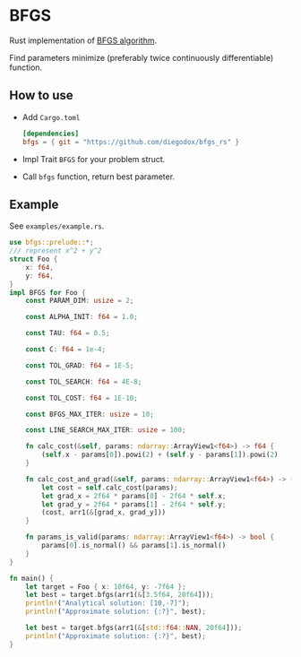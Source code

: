 # BFGS

Rust implementation of [BFGS algorithm](https://www.wikiwand.com/en/Broyden%E2%80%93Fletcher%E2%80%93Goldfarb%E2%80%93Shanno_algorithm).

Find parameters minimize (preferably twice continuously differentiable) function.

## How to use

- Add `Cargo.toml`

  ```toml
  [dependencies]
  bfgs = { git = "https://github.com/diegodox/bfgs_rs" }
  ```

- Impl Trait `BFGS` for your problem struct.
- Call `bfgs` function, return best parameter.

## Example

See `examples/example.rs`.

```rust
use bfgs::prelude::*;
/// represent x^2 + y^2
struct Foo {
    x: f64,
    y: f64,
}
impl BFGS for Foo {
    const PARAM_DIM: usize = 2;

    const ALPHA_INIT: f64 = 1.0;

    const TAU: f64 = 0.5;

    const C: f64 = 1e-4;

    const TOL_GRAD: f64 = 1E-5;

    const TOL_SEARCH: f64 = 4E-8;

    const TOL_COST: f64 = 1E-10;

    const BFGS_MAX_ITER: usize = 10;

    const LINE_SEARCH_MAX_ITER: usize = 100;

    fn calc_cost(&self, params: ndarray::ArrayView1<f64>) -> f64 {
        (self.x - params[0]).powi(2) + (self.y - params[1]).powi(2)
    }

    fn calc_cost_and_grad(&self, params: ndarray::ArrayView1<f64>) -> (f64, Array1<f64>) {
        let cost = self.calc_cost(params);
        let grad_x = 2f64 * params[0] - 2f64 * self.x;
        let grad_y = 2f64 * params[1] - 2f64 * self.y;
        (cost, arr1(&[grad_x, grad_y]))
    }

    fn params_is_valid(params: ndarray::ArrayView1<f64>) -> bool {
        params[0].is_normal() && params[1].is_normal()
    }
}

fn main() {
    let target = Foo { x: 10f64, y: -7f64 };
    let best = target.bfgs(arr1(&[3.5f64, 20f64]));
    println!("Analytical solution: [10,-7]");
    println!("Approximate solution: {:?}", best);

    let best = target.bfgs(arr1(&[std::f64::NAN, 20f64]));
    println!("Approximate solution: {:?}", best);
}
```
